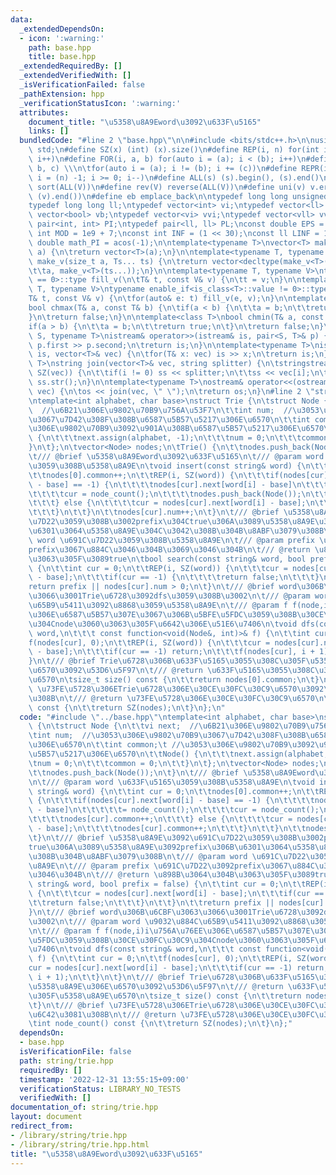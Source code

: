 ```yaml
---
data:
  _extendedDependsOn:
  - icon: ':warning:'
    path: base.hpp
    title: base.hpp
  _extendedRequiredBy: []
  _extendedVerifiedWith: []
  _isVerificationFailed: false
  _pathExtension: hpp
  _verificationStatusIcon: ':warning:'
  attributes:
    document_title: "\u5358\u8A9Eword\u3092\u633F\u5165"
    links: []
  bundledCode: "#line 2 \"base.hpp\"\n\n#include <bits/stdc++.h>\n\nusing namespace\
    \ std;\n#define SZ(x) (int) (x).size()\n#define REP(i, n) for(int i = 0; i < (n);\
    \ i++)\n#define FOR(i, a, b) for(auto i = (a); i < (b); i++)\n#define For(i, a,\
    \ b, c) \\\n\tfor(auto i = (a); i != (b); i += (c))\n#define REPR(i, n) for(auto\
    \ i = (n) -1; i >= 0; i--)\n#define ALL(s) (s).begin(), (s).end()\n#define so(V)\
    \ sort(ALL(V))\n#define rev(V) reverse(ALL(V))\n#define uni(v) v.erase(unique(ALL(v)),\
    \ (v).end())\n#define eb emplace_back\n\ntypedef long long unsigned int llu;\n\
    typedef long long ll;\ntypedef vector<int> vi;\ntypedef vector<ll> vll;\ntypedef\
    \ vector<bool> vb;\ntypedef vector<vi> vvi;\ntypedef vector<vll> vvll;\ntypedef\
    \ pair<int, int> PI;\ntypedef pair<ll, ll> PL;\nconst double EPS = 1e-9;\nconst\
    \ int MOD = 1e9 + 7;\nconst int INF = (1 << 30);\nconst ll LINF = 1e18;\nconst\
    \ double math_PI = acos(-1);\n\ntemplate<typename T>\nvector<T> make_v(size_t\
    \ a) {\n\treturn vector<T>(a);\n}\n\ntemplate<typename T, typename... Ts>\nauto\
    \ make_v(size_t a, Ts... ts) {\n\treturn vector<decltype(make_v<T>(ts...))>(\n\
    \t\ta, make_v<T>(ts...));\n}\n\ntemplate<typename T, typename V>\ntypename enable_if<is_class<T>::value\
    \ == 0>::type fill_v(\n\tT& t, const V& v) {\n\tt = v;\n}\n\ntemplate<typename\
    \ T, typename V>\ntypename enable_if<is_class<T>::value != 0>::type fill_v(\n\t\
    T& t, const V& v) {\n\tfor(auto& e: t) fill_v(e, v);\n}\n\ntemplate<class T>\n\
    bool chmax(T& a, const T& b) {\n\tif(a < b) {\n\t\ta = b;\n\t\treturn true;\n\t\
    }\n\treturn false;\n}\n\ntemplate<class T>\nbool chmin(T& a, const T& b) {\n\t\
    if(a > b) {\n\t\ta = b;\n\t\treturn true;\n\t}\n\treturn false;\n}\n\ntemplate<typename\
    \ S, typename T>\nistream& operator>>(istream& is, pair<S, T>& p) {\n\tcin >>\
    \ p.first >> p.second;\n\treturn is;\n}\n\ntemplate<typename T>\nistream& operator>>(istream&\
    \ is, vector<T>& vec) {\n\tfor(T& x: vec) is >> x;\n\treturn is;\n}\n\ntemplate<typename\
    \ T>\nstring join(vector<T>& vec, string splitter) {\n\tstringstream ss;\n\tREP(i,\
    \ SZ(vec)) {\n\t\tif(i != 0) ss << splitter;\n\t\tss << vec[i];\n\t}\n\treturn\
    \ ss.str();\n}\n\ntemplate<typename T>\nostream& operator<<(ostream& os, vector<T>&\
    \ vec) {\n\tos << join(vec, \" \");\n\treturn os;\n}\n#line 2 \"string/trie.hpp\"\
    \ntemplate<int alphabet, char base>\nstruct Trie {\n\tstruct Node {\n\t\tvi next;\
    \  //\u6B21\u306E\u9802\u70B9\u756A\u53F7\n\t\tint num;  //\u3053\u306E\u9802\u70B9\
    \u3067\u7D42\u308F\u308B\u6587\u5B57\u5217\u306E\u6570\n\t\tint common;\t //\u3053\
    \u306E\u9802\u70B9\u3092\u901A\u308B\u6587\u5B57\u5217\u306E\u6570\n\t\tNode()\
    \ {\n\t\t\tnext.assign(alphabet, -1);\n\t\t\tnum = 0;\n\t\t\tcommon = 0;\n\t\t\
    }\n\t};\n\tvector<Node> nodes;\n\tTrie() {\n\t\tnodes.push_back(Node());\n\t}\n\
    \t/// @brief \u5358\u8A9Eword\u3092\u633F\u5165\n\t/// @param word \u633F\u5165\
    \u3059\u308B\u5358\u8A9E\n\tvoid insert(const string& word) {\n\t\tint cur = 0;\n\
    \t\tnodes[0].common++;\n\t\tREP(i, SZ(word)) {\n\t\t\tif(nodes[cur].next[word[i]\
    \ - base] == -1) {\n\t\t\t\tnodes[cur].next[word[i] - base]\n\t\t\t\t\t= node_count();\n\
    \t\t\t\tcur = node_count();\n\t\t\t\tnodes.push_back(Node());\n\t\t\t\tnodes[cur].common++;\n\
    \t\t\t} else {\n\t\t\t\tcur = nodes[cur].next[word[i] - base];\n\t\t\t\tnodes[cur].common++;\n\
    \t\t\t}\n\t\t}\n\t\tnodes[cur].num++;\n\t}\n\t/// @brief \u5358\u8A9E\u3092\u691C\
    \u7D22\u3059\u308B\u3002prefix\u304Ctrue\u306A\u3089\u5358\u8A9E\u3092prefix\u306B\
    \u6301\u3064\u5358\u8A9E\u304C\u3042\u308B\u304B\u8ABF\u3079\u308B\n\t/// @param\
    \ word \u691C\u7D22\u3059\u308B\u5358\u8A9E\n\t/// @param prefix \u691C\u7D22\u3092\
    prefix\u3067\u884C\u3046\u304B\u3069\u3046\u304B\n\t/// @return \u898B\u3064\u304B\
    \u3063\u305F\u3089true\n\tbool search(const string& word, bool prefix = false)\
    \ {\n\t\tint cur = 0;\n\t\tREP(i, SZ(word)) {\n\t\t\tcur = nodes[cur].next[word[i]\
    \ - base];\n\t\t\tif(cur == -1) {\n\t\t\t\treturn false;\n\t\t\t}\n\t\t}\n\t\t\
    return prefix || nodes[cur].num > 0;\n\t}\n\t/// @brief word\u306B\u6CBF\u3063\
    \u3066\u3001Trie\u6728\u3092dfs\u3059\u308B\u3002\n\t/// @param word \u9032\u884C\
    \u65B9\u5411\u3092\u8868\u3059\u5358\u8A9E\n\t/// @param f f(node,i)i\u756A\u76EE\
    \u306E\u6587\u5B57\u307E\u3067\u306B\u5BFE\u5FDC\u3059\u308B\u30CE\u30FC\u30C9\
    \u304Cnode\u3060\u3063\u305F\u6642\u306E\u51E6\u7406\n\tvoid dfs(const string&\
    \ word,\n\t\t\t const function<void(Node&, int)>& f) {\n\t\tint cur = 0;\n\t\t\
    f(nodes[cur], 0);\n\t\tREP(i, SZ(word)) {\n\t\t\tcur = nodes[cur].next[word[i]\
    \ - base];\n\t\t\tif(cur == -1) return;\n\t\t\tf(nodes[cur], i + 1);\n\t\t}\n\t\
    }\n\t/// @brief Trie\u6728\u306B\u633F\u5165\u3055\u308C\u305F\u5358\u8A9E\u306E\
    \u6570\u3092\u53D6\u5F97\n\t/// @return \u633F\u5165\u3055\u308C\u305F\u5358\u8A9E\
    \u6570\n\tsize_t size() const {\n\t\treturn nodes[0].common;\n\t}\n\t/// @brief\
    \ \u73FE\u5728\u306ETrie\u6728\u306E\u30CE\u30FC\u30C9\u6570\u3092\u6C42\u3081\
    \u308B\n\t/// @return \u73FE\u5728\u306E\u30CE\u30FC\u30C9\u6570\n\tint node_count()\
    \ const {\n\t\treturn SZ(nodes);\n\t}\n};\n"
  code: "#include \"../base.hpp\"\ntemplate<int alphabet, char base>\nstruct Trie\
    \ {\n\tstruct Node {\n\t\tvi next;  //\u6B21\u306E\u9802\u70B9\u756A\u53F7\n\t\
    \tint num;  //\u3053\u306E\u9802\u70B9\u3067\u7D42\u308F\u308B\u6587\u5B57\u5217\
    \u306E\u6570\n\t\tint common;\t //\u3053\u306E\u9802\u70B9\u3092\u901A\u308B\u6587\
    \u5B57\u5217\u306E\u6570\n\t\tNode() {\n\t\t\tnext.assign(alphabet, -1);\n\t\t\
    \tnum = 0;\n\t\t\tcommon = 0;\n\t\t}\n\t};\n\tvector<Node> nodes;\n\tTrie() {\n\
    \t\tnodes.push_back(Node());\n\t}\n\t/// @brief \u5358\u8A9Eword\u3092\u633F\u5165\
    \n\t/// @param word \u633F\u5165\u3059\u308B\u5358\u8A9E\n\tvoid insert(const\
    \ string& word) {\n\t\tint cur = 0;\n\t\tnodes[0].common++;\n\t\tREP(i, SZ(word))\
    \ {\n\t\t\tif(nodes[cur].next[word[i] - base] == -1) {\n\t\t\t\tnodes[cur].next[word[i]\
    \ - base]\n\t\t\t\t\t= node_count();\n\t\t\t\tcur = node_count();\n\t\t\t\tnodes.push_back(Node());\n\
    \t\t\t\tnodes[cur].common++;\n\t\t\t} else {\n\t\t\t\tcur = nodes[cur].next[word[i]\
    \ - base];\n\t\t\t\tnodes[cur].common++;\n\t\t\t}\n\t\t}\n\t\tnodes[cur].num++;\n\
    \t}\n\t/// @brief \u5358\u8A9E\u3092\u691C\u7D22\u3059\u308B\u3002prefix\u304C\
    true\u306A\u3089\u5358\u8A9E\u3092prefix\u306B\u6301\u3064\u5358\u8A9E\u304C\u3042\
    \u308B\u304B\u8ABF\u3079\u308B\n\t/// @param word \u691C\u7D22\u3059\u308B\u5358\
    \u8A9E\n\t/// @param prefix \u691C\u7D22\u3092prefix\u3067\u884C\u3046\u304B\u3069\
    \u3046\u304B\n\t/// @return \u898B\u3064\u304B\u3063\u305F\u3089true\n\tbool search(const\
    \ string& word, bool prefix = false) {\n\t\tint cur = 0;\n\t\tREP(i, SZ(word))\
    \ {\n\t\t\tcur = nodes[cur].next[word[i] - base];\n\t\t\tif(cur == -1) {\n\t\t\
    \t\treturn false;\n\t\t\t}\n\t\t}\n\t\treturn prefix || nodes[cur].num > 0;\n\t\
    }\n\t/// @brief word\u306B\u6CBF\u3063\u3066\u3001Trie\u6728\u3092dfs\u3059\u308B\
    \u3002\n\t/// @param word \u9032\u884C\u65B9\u5411\u3092\u8868\u3059\u5358\u8A9E\
    \n\t/// @param f f(node,i)i\u756A\u76EE\u306E\u6587\u5B57\u307E\u3067\u306B\u5BFE\
    \u5FDC\u3059\u308B\u30CE\u30FC\u30C9\u304Cnode\u3060\u3063\u305F\u6642\u306E\u51E6\
    \u7406\n\tvoid dfs(const string& word,\n\t\t\t const function<void(Node&, int)>&\
    \ f) {\n\t\tint cur = 0;\n\t\tf(nodes[cur], 0);\n\t\tREP(i, SZ(word)) {\n\t\t\t\
    cur = nodes[cur].next[word[i] - base];\n\t\t\tif(cur == -1) return;\n\t\t\tf(nodes[cur],\
    \ i + 1);\n\t\t}\n\t}\n\t/// @brief Trie\u6728\u306B\u633F\u5165\u3055\u308C\u305F\
    \u5358\u8A9E\u306E\u6570\u3092\u53D6\u5F97\n\t/// @return \u633F\u5165\u3055\u308C\
    \u305F\u5358\u8A9E\u6570\n\tsize_t size() const {\n\t\treturn nodes[0].common;\n\
    \t}\n\t/// @brief \u73FE\u5728\u306ETrie\u6728\u306E\u30CE\u30FC\u30C9\u6570\u3092\
    \u6C42\u3081\u308B\n\t/// @return \u73FE\u5728\u306E\u30CE\u30FC\u30C9\u6570\n\
    \tint node_count() const {\n\t\treturn SZ(nodes);\n\t}\n};"
  dependsOn:
  - base.hpp
  isVerificationFile: false
  path: string/trie.hpp
  requiredBy: []
  timestamp: '2022-12-31 13:55:15+09:00'
  verificationStatus: LIBRARY_NO_TESTS
  verifiedWith: []
documentation_of: string/trie.hpp
layout: document
redirect_from:
- /library/string/trie.hpp
- /library/string/trie.hpp.html
title: "\u5358\u8A9Eword\u3092\u633F\u5165"
---
```

